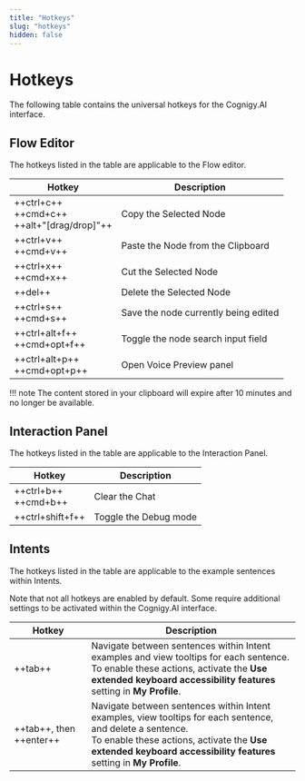 ```yaml
---
title: "Hotkeys"
slug: "hotkeys"
hidden: false
---
```


# Hotkeys

The following table contains the universal hotkeys for the Cognigy.AI interface.

## Flow Editor

The hotkeys listed in the table are applicable to the Flow editor.

| Hotkey                                           | Description                          |
|--------------------------------------------------|--------------------------------------|
| ++ctrl+c++<br>++cmd+c++<br>++alt+"[drag/drop]"++ | Copy the Selected Node               |
| ++ctrl+v++<br>++cmd+v++                          | Paste the Node from the Clipboard    |
| ++ctrl+x++<br>++cmd+x++                          | Cut the Selected Node                |
| ++del++                                          | Delete the Selected Node             |
| ++ctrl+s++<br>++cmd+s++                          | Save the node currently being edited |
| ++ctrl+alt+f++<br>++cmd+opt+f++                  | Toggle the node search input field   |
| ++ctrl+alt+p++<br>++cmd+opt+p++                  | Open Voice Preview panel             |

!!! note
    The content stored in your clipboard will expire after 10 minutes and no longer be available.

## Interaction Panel

The hotkeys listed in the table are applicable to the Interaction Panel.

| Hotkey                     | Description            |
|----------------------------|------------------------|
| ++ctrl+b++  <br> ++cmd+b++ | Clear the Chat         |
| ++ctrl+shift+f++           | Toggle the Debug mode |

## Intents

The hotkeys listed in the table are applicable to the example sentences within Intents.

Note that not all hotkeys are enabled by default. Some require additional settings to be activated within the Cognigy.AI interface.

| Hotkey                  | Description                                                                                                                                                                                                                       |
|-------------------------|-----------------------------------------------------------------------------------------------------------------------------------------------------------------------------------------------------------------------------------|
| ++tab++                 | Navigate between sentences within Intent examples and view tooltips for each sentence. <br> To enable these actions, activate the **Use extended keyboard accessibility features** setting in **My Profile**.                     |
| ++tab++, then ++enter++ | Navigate between sentences within Intent examples, view tooltips for each sentence, and delete a sentence. <br> To enable these actions, activate the **Use extended keyboard accessibility features** setting in **My Profile**. |
